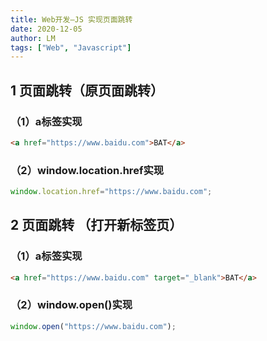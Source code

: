 ```yaml
---
title: Web开发—JS 实现页面跳转
date: 2020-12-05
author: LM
tags: ["Web", "Javascript"]
---
```


## 1 页面跳转（原页面跳转）

### （1）a标签实现

```html
<a href="https://www.baidu.com">BAT</a>
```

### （2）window.location.href实现

```javascript
window.location.href="https://www.baidu.com";
```

## 2 页面跳转 （打开新标签页）

### （1）a标签实现

```html
<a href="https://www.baidu.com" target="_blank">BAT</a>
```

### （2）window.open()实现

```javascript
window.open("https://www.baidu.com");
```